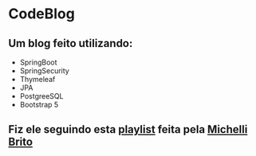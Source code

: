 # CodeBlog
 ## Um blog feito utilizando:
 - SpringBoot
 - SpringSecurity
 - Thymeleaf
 - JPA
 - PostgreeSQL
 - Bootstrap 5
 
 ## Fiz ele seguindo esta [playlist](https://www.youtube.com/watch?v=UdJYuwnqL3I&list=PL8iIphQOyG-AdKMQWtt1bqdVm8QUnX7_S) feita pela [Michelli Brito](https://github.com/MichelliBrito)
 

 
 
